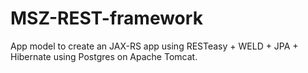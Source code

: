 MSZ-REST-framework
==================

App model to create an JAX-RS app using RESTeasy + WELD + JPA + Hibernate using Postgres on Apache Tomcat.
